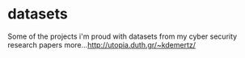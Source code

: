 # datasets
Some of the projects i'm proud with
datasets from my cyber security research papers
more...http://utopia.duth.gr/~kdemertz/
